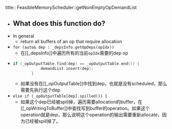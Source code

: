 title:: FeasibleMemoryScheduler::getNonEmptyOpDemandList
- ## What does this function do?
- In general
	- return all buffers of an op that require allocation
- `for (auto& dep : _depsInfo.getOpDeps(opIdx))`
	- 在[[_depsInfo]]中遍历所有的当前`opIdx`需要的dep op
- ```c++
  if (_opOutputTable.find(dep) == _opOutputTable.end()) {
              demandList.insert(dep);
          }
  ```
	- 如果没有在[[_opOutputTable]]中找到dep，也就是没有scheduled，那么需要先执行这个dep
- `else if (_opOutputTable[dep].spilled()) {`
	- 如果这个dep已经被spill掉，遍历需要allocation的buffer，在[[_opWritingToBuffer]]中查找写到buffer的operation。如果这个operation就是dep，那么说明这个operation的输出需要重新allocate，因为已经被spill掉了。